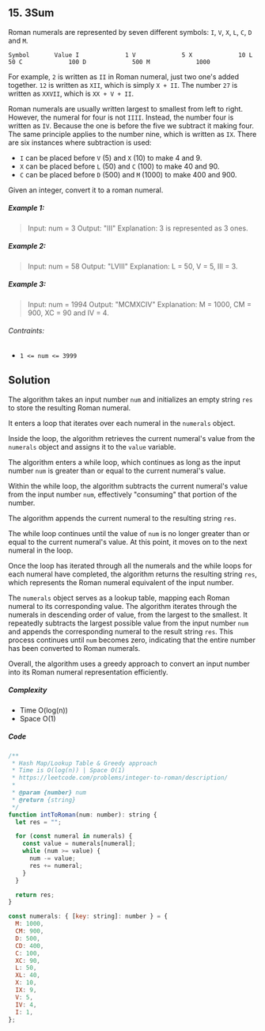 ## 15. 3Sum

Roman numerals are represented by seven different symbols: `I`, `V`, `X`, `L`, `C`, `D` and `M`.

`Symbol       Value
I             1
V             5
X             10
L             50
C             100
D             500
M             1000`

For example, `2` is written as `II` in Roman numeral, just two one's added together. `12` is written as `XII`, which is simply `X + II`. The number `27` is written as `XXVII`, which is `XX + V + II`.

Roman numerals are usually written largest to smallest from left to right. However, the numeral for four is not `IIII`. Instead, the number four is written as `IV`. Because the one is before the five we subtract it making four. The same principle applies to the number nine, which is written as `IX`. There are six instances where subtraction is used:

- `I` can be placed before `V` (5) and `X` (10) to make 4 and 9. 
- `X` can be placed before `L` (50) and `C` (100) to make 40 and 90. 
- `C` can be placed before `D` (500) and `M` (1000) to make 400 and 900.

Given an integer, convert it to a roman numeral.

##### Example 1:

> Input: num = 3
> Output: "III"
> Explanation: 3 is represented as 3 ones.

##### Example 2:

> Input: num = 58
> Output: "LVIII"
> Explanation: L = 50, V = 5, III = 3.

##### Example 3:

> Input: num = 1994
> Output: "MCMXCIV"
> Explanation: M = 1000, CM = 900, XC = 90 and IV = 4.

###### Contraints:

- `1 <= num <= 3999`

## Solution

The algorithm takes an input number `num` and initializes an empty string `res` to store the resulting Roman numeral.

It enters a loop that iterates over each numeral in the `numerals` object.

Inside the loop, the algorithm retrieves the current numeral's value from the `numerals` object and assigns it to the `value` variable.

The algorithm enters a while loop, which continues as long as the input number `num` is greater than or equal to the current numeral's value.

Within the while loop, the algorithm subtracts the current numeral's value from the input number `num`, effectively "consuming" that portion of the number.

The algorithm appends the current numeral to the resulting string `res`.

The while loop continues until the value of `num` is no longer greater than or equal to the current numeral's value. At this point, it moves on to the next numeral in the loop.

Once the loop has iterated through all the numerals and the while loops for each numeral have completed, the algorithm returns the resulting string `res`, which represents the Roman numeral equivalent of the input number.

The `numerals` object serves as a lookup table, mapping each Roman numeral to its corresponding value. The algorithm iterates through the numerals in descending order of value, from the largest to the smallest. It repeatedly subtracts the largest possible value from the input number `num` and appends the corresponding numeral to the result string `res`. This process continues until `num` becomes zero, indicating that the entire number has been converted to Roman numerals.

Overall, the algorithm uses a greedy approach to convert an input number into its Roman numeral representation efficiently.

##### Complexity

- Time O(log(n))
- Space O(1)

##### Code

```javascript
/**
 * Hash Map/Lookup Table & Greedy approach
 * Time is O(log(n)) | Space O(1)
 * https://leetcode.com/problems/integer-to-roman/description/
 *
 * @param {number} num
 * @return {string}
 */
function intToRoman(num: number): string {
  let res = "";

  for (const numeral in numerals) {
    const value = numerals[numeral];
    while (num >= value) {
      num -= value;
      res += numeral;
    }
  }

  return res;
}

const numerals: { [key: string]: number } = {
  M: 1000,
  CM: 900,
  D: 500,
  CD: 400,
  C: 100,
  XC: 90,
  L: 50,
  XL: 40,
  X: 10,
  IX: 9,
  V: 5,
  IV: 4,
  I: 1,
};
```
